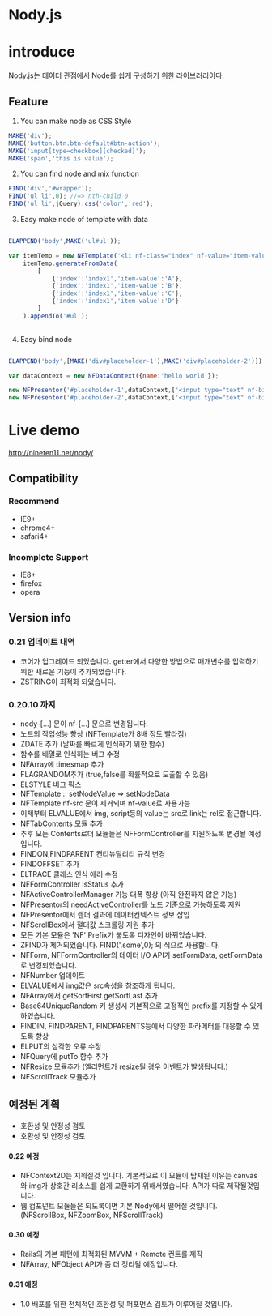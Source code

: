 Nody.js
=======
# introduce #
Nody.js는 데이터 관점에서 Node를 쉽게 구성하기 위한 라이브러리이다.

## Feature #

  1. You can make node as CSS Style
```javascript
MAKE('div');
MAKE('button.btn.btn-default#btn-action');
MAKE('input[type=checkbox][checked]');
MAKE('span','this is value');
```

  2. You can find node and mix function
```javascript
FIND('div','#wrapper');
FIND('ul li',0); //=> nth-child 0
FIND('ul li',jQuery).css('color','red');
```

  3. Easy make node of template with data
```javascript

ELAPPEND('body',MAKE('ul#ul'));

var itemTemp = new NFTemplate('<li nf-class="index" nf-value="item-value"></li>');
	itemTemp.generateFromData(
		[
			{'index':'index1','item-value':'A'},
			{'index':'index1','item-value':'B'},
			{'index':'index1','item-value':'C'},
			{'index':'index1','item-value':'D'}
		]
	).appendTo('#ul');
	
```
  
  4. Easy bind node

```javascript

ELAPPEND('body',[MAKE('div#placeholder-1'),MAKE('div#placeholder-2')])

var dataContext = new NFDataContext({name:'hello world'});

new NFPresentor('#placeholder-1',dataContext,['<input type="text" nf-bind="name">'],true);
new NFPresentor('#placeholder-2',dataContext,['<input type="text" nf-bind="name">'],true);
```

# Live demo #
<a href="http://nineten11.net/nody/">http://nineten11.net/nody/</a>

## Compatibility #
### Recommend #
  - IE9+
  - chrome4+
  - safari4+
  
### Incomplete Support #
  - IE8+
  - firefox
  - opera

## Version info #

### 0.21 업데이트 내역
- 코어가 업그레이드 되었습니다. getter에서 다양한 방법으로 매개변수를 입력하기 위한 새로운 기능이 추가되었습니다.
- ZSTRING이 최적화 되었습니다.

### 0.20.10 까지
- nody-[...] 문이 nf-[...] 문으로 변경됩니다.
- 노드의 작업성능 향상 (NFTemplate가 8배 정도 빨라짐)
- ZDATE 추가 (날짜를 빠르게 인식하기 위한 함수)
- 함수를 배열로 인식하는 버그 수정
- NFArray에 timesmap 추가
- FLAGRANDOM추가 (true,false를 확률적으로 도출할 수 있음)
- ELSTYLE 버그 픽스
- NFTemplate :: setNodeValue => setNodeData
- NFTemplate nf-src 문이 제거되며 nf-value로 사용가능
- 이제부터 ELVALUE에서 img, script등의 value는 src로 link는 rel로 접근합니다.
- NFTabContents 모듈 추가
- 추후 모든 Contents로더 모듈들은 NFFormController를 지원하도록 변경될 예정입니다.
- FINDON,FINDPARENT 컨티뉴틸리티 규칙 변경
- FINDOFFSET 추가
- ELTRACE 클래스 인식 에러 수정
- NFFormController isStatus 추가
- NFActiveControllerManager 기능 대폭 향상 (아직 완전하지 않은 기능)
- NFPresentor의 needActiveController를 노드 기준으로 가능하도록 지원
- NFPresentor에서 렌더 결과에 데이터컨텍스트 정보 삽입
- NFScrollBox에서 절대값 스크롤링 지원 추가
- 모든 기본 모듈은 'NF' Prefix가 붙도록 디자인이 바뀌었습니다.
- ZFIND가 제거되었습니다. FIND('.some',0); 의 식으로 사용합니다.
- NFForm, NFFormController의 데이터 I/O API가 setFormData, getFormData로 변경되었습니다.
- NFNumber 업데이트
- ELVALUE에서 img값은 src속성을 참조하게 됩니다.
- NFArray에서 getSortFirst getSortLast 추가
- Base64UniqueRandom 키 생성시 기본적으로 고정적인 prefix를 지정할 수 있게 하였습니다.
- FINDIN, FINDPARENT, FINDPARENTS등에서 다양한 파라메터를 대응할 수 있도록 향상
- ELPUT의 심각한 오류 수정
- NFQuery에 putTo 함수 추가
- NFResize 모듈추가 (엘리먼트가 resize될 경우 이벤트가 발생됩니다.)
- NFScrollTrack 모듈추가

## 예정된 계획 #


- 호환성 및 안정성 검토
- 호환성 및 안정성 검토

#### 0.22 예정
- NFContext2D는 지워질것 입니다. 기본적으로 이 모듈이 탑재된 이유는 canvas와 img가 상호간 리소스를 쉽게 교환하기 위해서였습니다. API가 따로 제작될것입니다.
- 웹 컴포넌트 모듈들은 되도록이면 기본 Nody에서 떨어질 것입니다. (NFScrollBox, NFZoomBox, NFScrollTrack)


#### 0.30 예정
- Rails의 기본 패턴에 최적화된 MVVM + Remote 컨트롤 제작 
- NFArray, NFObject API가 좀 더 정리될 예정입니다.

#### 0.31 예정
- 1.0 배포를 위한 전체적인 호환성 및 퍼포먼스 검토가 이루어질 것입니다.
